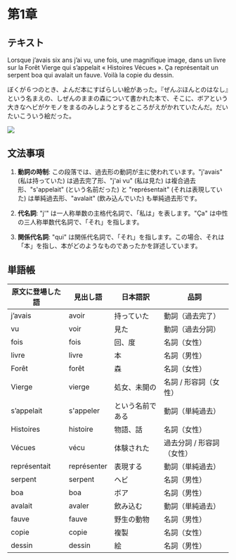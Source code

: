 # 第1章

## テキスト

Lorsque j’avais six ans j’ai vu, une fois, une magnifique image, dans un livre sur la Forêt Vierge qui s’appelait « Histoires Vécues ». Ça représentait un serpent boa qui avalait un fauve. Voilà la copie du dessin.

ぼくが６つのとき、よんだ本にすばらしい絵があった。『ぜんぶほんとのはなし』という名まえの、しぜんのままの森について書かれた本で、そこに、ボアという大きなヘビがケモノをまるのみしようとするところがえがかれていたんだ。だいたいこういう絵だった。

![](https://www.aozora.gr.jp/cards/001265/files/fig46817_02.png)

## 文法事項

1. **動詞の時制**: この段落では、過去形の動詞が主に使われています。"j'avais" (私は持っていた) は過去完了形、"j'ai vu" (私は見た) は複合過去形、"s'appelait" (という名前だった) と "représentait" (それは表現していた) は単純過去形、"avalait" (飲み込んでいた) も単純過去形です。

2. **代名詞**: "j'" は一人称単数の主格代名詞で、「私は」を表します。"Ça" は中性の三人称単数代名詞で、「それ」を指します。

3. **関係代名詞**: "qui" は関係代名詞で、「それ」を指します。この場合、それは「本」を指し、本がどのようなものであったかを詳述しています。

## 単語帳

| 原文に登場した語 | 見出し語 | 日本語訳 | 品詞 |
| ----------------- | -------- | -------- | ---- |
| j’avais | avoir | 持っていた | 動詞（過去完了） |
| vu | voir | 見た | 動詞（過去分詞） |
| fois | fois | 回、度 | 名詞（女性） |
| livre | livre | 本 | 名詞（男性） |
| Forêt | forêt | 森 | 名詞（女性） |
| Vierge | vierge | 処女、未開の | 名詞 / 形容詞（女性） |
| s’appelait | s'appeler | という名前である | 動詞（単純過去） |
| Histoires | histoire | 物語、話 | 名詞（女性） |
| Vécues | vécu | 体験された | 過去分詞 / 形容詞（女性） |
| représentait | représenter | 表現する | 動詞（単純過去） |
| serpent | serpent | ヘビ | 名詞（男性） |
| boa | boa | ボア | 名詞（男性） |
| avalait | avaler | 飲み込む | 動詞（単純過去） |
| fauve | fauve | 野生の動物 | 名詞（男性） |
| copie | copie | 複製 | 名詞（女性） |
| dessin | dessin | 絵 | 名詞（男性） |

